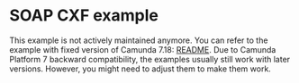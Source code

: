 SOAP CXF example
===============================================================

This example is not actively maintained anymore. You can refer to the example with fixed version of Camunda 7.18:
[README](https://github.com/camunda/camunda-bpm-examples/blob/7.18/servicetask/soap-cxf-service/README.md).
Due to Camunda Platform 7 backward compatibility, the examples usually still work with later versions. However, you
might need to adjust them to make them work.